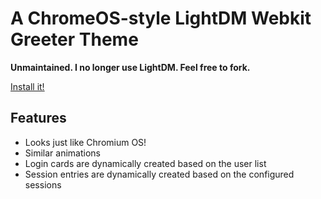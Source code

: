# A ChromeOS-style LightDM Webkit Greeter Theme

**Unmaintained. I no longer use LightDM. Feel free to fork.**

[Install it!](https://github.com/legostax/lightdm-webkit-chromium/wiki/Installation)

## Features

- Looks just like Chromium OS!
- Similar animations
- Login cards are dynamically created based on the user list
- Session entries are dynamically created based on the configured sessions
